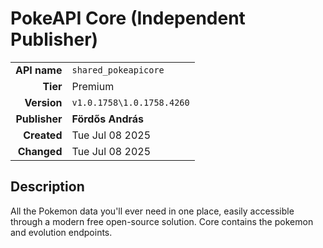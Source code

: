 # PokeAPI Core (Independent Publisher)
| | |
|-:|-|
|**API name**|`shared_pokeapicore`|
|**Tier**|Premium|
|**Version**|`v1.0.1758\1.0.1758.4260`|
|**Publisher**|**Fördős András**|
|**Created**|Tue Jul 08 2025|
|**Changed**|Tue Jul 08 2025|

## Description
All the Pokemon data you'll ever need in one place, easily accessible through a modern free open-source solution. Core contains the pokemon and evolution endpoints.
